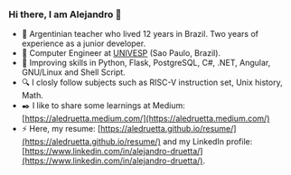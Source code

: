### Hi there, I am Alejandro 👋

<!--
**aledruetta/aledruetta** is a ✨ _special_ ✨ repository because its `README.md` (this file) appears on your GitHub profile.

Here are some ideas to get you started:

- 🔭 I’m currently working on ...
- 🌱 I’m currently learning ...
- 👯 I’m looking to collaborate on ...
- 🤔 I’m looking for help with ...
- 💬 Ask me about ...
- 📫 How to reach me: ...
- 😄 Pronouns: ...
- ⚡ Fun fact: ...
-->

- 🔭 Argentinian teacher who lived 12 years in Brazil. Two years of experience as a junior developer.
- 🌱 Computer Engineer at [UNIVESP](https://univesp.br/cursos/engenharia-de-computacao) (Sao Paulo, Brazil).
- :muscle: Improving skills in Python, Flask, PostgreSQL, C#, .NET, Angular, GNU/Linux and Shell Script.
- :mag: I closly follow subjects such as RISC-V instruction set, Unix history, Math.
- :black_nib: I like to share some learnings at Medium: [https://aledruetta.medium.com/](https://aledruetta.medium.com/)
- ⚡ Here, my resume: [https://aledruetta.github.io/resume/](https://aledruetta.github.io/resume/) and my LinkedIn profile: [https://www.linkedin.com/in/alejandro-druetta/](https://www.linkedin.com/in/alejandro-druetta/).
